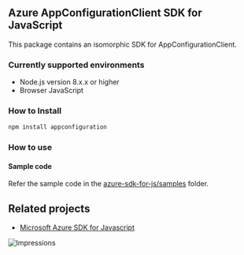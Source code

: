 ## Azure AppConfigurationClient SDK for JavaScript

This package contains an isomorphic SDK for AppConfigurationClient.

### Currently supported environments

- Node.js version 8.x.x or higher
- Browser JavaScript

### How to Install

```bash
npm install appconfiguration
```

### How to use

#### Sample code

Refer the sample code in the [azure-sdk-for-js/samples](https://github.com/Azure/azure-sdk-for-js/tree/master/samples) folder.

## Related projects

- [Microsoft Azure SDK for Javascript](https://github.com/Azure/azure-sdk-for-js)


![Impressions](https://azure-sdk-impressions.azurewebsites.net/api/impressions/azure-sdk-for-js%2Fsdk%2Fcdn%2Farm-cdn%2FREADME.png)